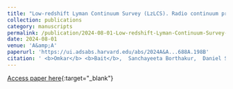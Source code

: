 ```yaml
---
title: "Low-redshift Lyman Continuum Survey (LzLCS). Radio continuum properties of low-z Lyman continuum emitters"
collection: publications
category: manuscripts
permalink: /publication/2024-08-01-Low-redshift-Lyman-Continuum-Survey-LzLCS-Radio-continuum-properties-of-low-z-Lyman-continuum-emitters
date: 2024-08-01
venue: 'A&amp;A'
paperurl: 'https://ui.adsabs.harvard.edu/abs/2024A&A...688A.198B'
citation: ' <b>Omkar</b> <b>Bait</b>,  Sanchayeeta Borthakur,  Daniel Schaerer,  Emmanuel Momjian,  Biny Sebastian,  Alberto Saldana-Lopez,  Sophia Flury,  John Chisholm,  Rui Marques-Chaves,  Anne Jaskot,  Harry Ferguson,  Gabor Worseck,  Zhiyuan Ji,  Lena Komarova,  Maxime Trebitsch,  Matthew Hayes,  Laura Pentericci,  Goran Ostlin,  Trinh Thuan,  Ricardo Amor{\&apos;\i}n,  Bingjie Wang,  Xinfeng Xu,  Mark Sargent, &quot;Low-redshift Lyman Continuum Survey (LzLCS). Radio continuum properties of low-z Lyman continuum emitters.&quot; A&amp;amp;A, 2024.'
---
```

[Access paper here](https://ui.adsabs.harvard.edu/abs/2024A&A...688A.198B){:target="_blank"}
